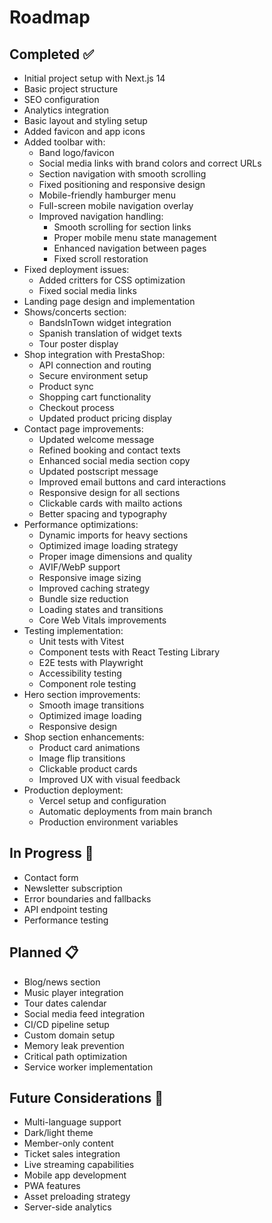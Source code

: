 # Roadmap

## Completed ✅
- Initial project setup with Next.js 14
- Basic project structure
- SEO configuration
- Analytics integration
- Basic layout and styling setup
- Added favicon and app icons
- Added toolbar with:
  - Band logo/favicon
  - Social media links with brand colors and correct URLs
  - Section navigation with smooth scrolling
  - Fixed positioning and responsive design
  - Mobile-friendly hamburger menu
  - Full-screen mobile navigation overlay
  - Improved navigation handling:
    - Smooth scrolling for section links
    - Proper mobile menu state management
    - Enhanced navigation between pages
    - Fixed scroll restoration
- Fixed deployment issues:
  - Added critters for CSS optimization
  - Fixed social media links
- Landing page design and implementation
- Shows/concerts section:
  - BandsInTown widget integration
  - Spanish translation of widget texts
  - Tour poster display
- Shop integration with PrestaShop:
  - API connection and routing
  - Secure environment setup
  - Product sync
  - Shopping cart functionality
  - Checkout process
  - Updated product pricing display
- Contact page improvements:
  - Updated welcome message
  - Refined booking and contact texts
  - Enhanced social media section copy
  - Updated postscript message
  - Improved email buttons and card interactions
  - Responsive design for all sections
  - Clickable cards with mailto actions
  - Better spacing and typography
- Performance optimizations:
  - Dynamic imports for heavy sections
  - Optimized image loading strategy
  - Proper image dimensions and quality
  - AVIF/WebP support
  - Responsive image sizing
  - Improved caching strategy
  - Bundle size reduction
  - Loading states and transitions
  - Core Web Vitals improvements
- Testing implementation:
  - Unit tests with Vitest
  - Component tests with React Testing Library
  - E2E tests with Playwright
  - Accessibility testing
  - Component role testing
- Hero section improvements:
  - Smooth image transitions
  - Optimized image loading
  - Responsive design
- Shop section enhancements:
  - Product card animations
  - Image flip transitions
  - Clickable product cards
  - Improved UX with visual feedback
- Production deployment:
  - Vercel setup and configuration
  - Automatic deployments from main branch
  - Production environment variables

## In Progress 🚧
- Contact form
- Newsletter subscription
- Error boundaries and fallbacks
- API endpoint testing
- Performance testing

## Planned 📋
- Blog/news section
- Music player integration
- Tour dates calendar
- Social media feed integration
- CI/CD pipeline setup
- Custom domain setup
- Memory leak prevention
- Critical path optimization
- Service worker implementation

## Future Considerations 🤔
- Multi-language support
- Dark/light theme
- Member-only content
- Ticket sales integration
- Live streaming capabilities
- Mobile app development
- PWA features
- Asset preloading strategy
- Server-side analytics 